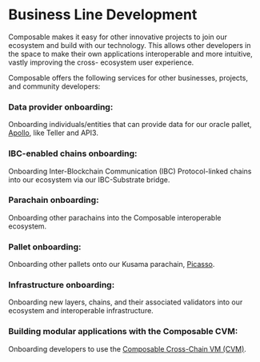 # Business Line Development

Composable makes it easy for other innovative projects to join our ecosystem and build with our technology. 
This allows other developers in the space to make their own applications interoperable and more intuitive, 
vastly improving the cross- ecosystem user experience.

Composable offers the following services for other businesses, projects, and community developers:

### Data provider onboarding:

Onboarding individuals/entities that can provide data for our oracle pallet, [Apollo](../products/apollo-overview.md), 
like Teller and API3. 

### IBC-enabled chains onboarding:

Onboarding Inter-Blockchain Communication (IBC) Protocol-linked chains into our ecosystem via our IBC-Substrate bridge. 

### Parachain onboarding:

Onboarding other parachains into the Composable interoperable ecosystem. 

### Pallet onboarding:

Onboarding other pallets onto our Kusama parachain, [Picasso](../parachains/picasso-parachain-overview.md). 

### Infrastructure onboarding:

Onboarding new layers, chains, and their associated validators into our ecosystem and interoperable infrastructure. 

### Building modular applications with the Composable CVM:

Onboarding developers to use the [Composable Cross-Chain VM (CVM)](../products/cvm.md).
